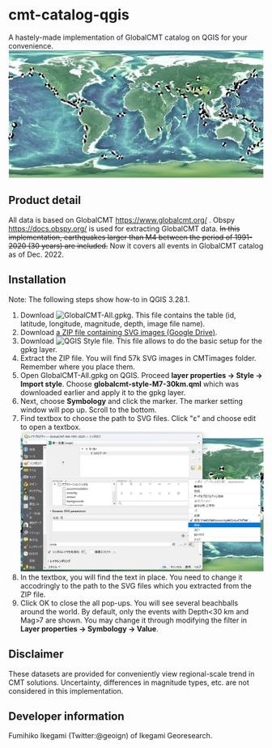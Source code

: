 # cmt-catalog-qgis
A hastely-made implementation of GlobalCMT catalog on QGIS for your convenience.
![Sample image](https://github.com/geoign/cmt-catalog-qgis/blob/main/samplescreenshot.jpg)

## Product detail
All data is based on GlobalCMT https://www.globalcmt.org/ .
Obspy https://docs.obspy.org/ is used for extracting GlobalCMT data.
~~In this implementation, earthquakes larger than M4 between the period of 1991-2020 (30 years) are included.~~
Now it covers all events in GlobalCMT catalog as of Dec. 2022.

## Installation
Note: The following steps show how-to in QGIS 3.28.1. 
1. Download ![GlobalCMT-All.gpkg](https://github.com/geoign/cmt-catalog-qgis/blob/main/GlobalCMT-All.gpkg). This file contains the table (id, latitude, longitude, magnitude, depth, image file name). 
2. Download [a ZIP file containing SVG images (Google Drive)](https://drive.google.com/file/d/1eyFN9rPi6tNDi8nPYqlECI6mo2zioISg/view?usp=share_link).
3. Download ![QGIS Style file](https://github.com/geoign/cmt-catalog-qgis/blob/main/globalcmt-style-M7-30km.qml). This file allows to do the basic setup for the gpkg layer.
4. Extract the ZIP file. You will find 57k SVG images in CMTimages folder. Remember where you place them.
5. Open GlobalCMT-All.gpkg on QGIS. Proceed **layer properties -> Style -> Import style**. Choose **globalcmt-style-M7-30km.qml** which was downloaded earlier and apply it to the gpkg layer.
8. Next, choose **Symbology** and click the marker. The marker setting window will pop up. Scroll to the bottom. 
7. Find textbox to choose the path to SVG files. Click "ε" and choose edit to open a textbox.
   ![showing steps 2](https://github.com/geoign/cmt-catalog-qgis/blob/main/screengrab3.jpg)
8. In the textbox, you will find the text in place. 
   You need to change it accodringly to the path to the SVG files which you extracted from the ZIP file.
9. Click OK to close the all pop-ups. You will see several beachballs around the world.
   By default, only the events with Depth<30 km and Mag>7 are shown. 
   You may change it through modifying the filter in **Layer properties -> Symbology -> Value**. 

## Disclaimer
These datasets are provided for conveniently view regional-scale trend in CMT solutions.
Uncertainty, differences in magnitude types, etc. are not considered in this implementation.

## Developer information
Fumihiko Ikegami (Twitter:@geoign) of Ikegami Georesearch. 
